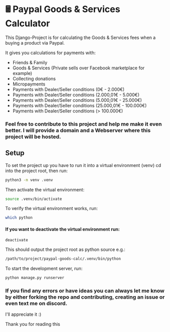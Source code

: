 # 🖩 Paypal Goods & Services Calculator

This Django-Project is for calculating the Goods & Services fees when a buying a product via Paypal.

It gives you calculations for payments with:
* Friends & Family
* Goods & Services (Private sells over Facebook marketplace for example)
* Collecting donations
* Micropayments
* Payments with Dealer/Seller conditions (0€ - 2.000€)
* Payments with Dealer/Seller conditions (2.000,01€ - 5.000€)
* Payments with Dealer/Seller conditions (5.000,01€ - 25.000€)
* Payments with Dealer/Seller conditions (25.000,01€ - 100.000€)
* Payments with Dealer/Seller conditions (> 100.000€)

### Feel free to contribute to this project and help me make it even better. I will provide a domain and a Webserver where this project will be hosted.

## Setup
To set the project up you have to run it into a virtual environment (venv)
cd into the project root, then run:
```bash
python3 -m venv .venv
```
Then activate the virtual environment:
```bash
source .venv/bin/activate
```
To verify the virtual environment works, run:
```bash
which python
```
#### If you want to deactivate the virtual environment run:
```bash
deactivate
```
This should output the project root as python source e.g.:
```bash
/path/to/project/paypal-goods-calc/.venv/bin/python
```
To start the development server, run:
```bash
python manage.py runserver
```

### If you find any errors or have ideas you can always let me know by either forking the repo and contributing, creating an issue or even text me on discord.
I'll appreciate it :)

Thank you for reading this
